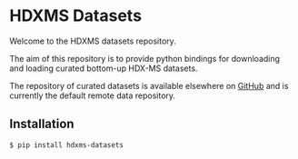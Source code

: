 # HDXMS Datasets

Welcome to the HDXMS datasets repository. 

The aim of this repository is to provide python bindings for downloading and loading curated bottom-up HDX-MS datasets.

The repository of curated datasets is available elsewhere on [GitHub](https://github.com/Jhsmit/HDX-MS-datasets) and is
currently the default remote data repository.

## Installation

```bash
$ pip install hdxms-datasets
```